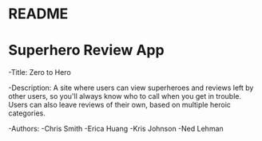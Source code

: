 # README

# Superhero Review App

-Title: Zero to Hero

-Description: A site where users can view superheroes and reviews left by other
  users, so you'll always know who to call when you get in trouble. Users can also
  leave reviews of their own, based on multiple heroic categories.

-Authors:
  -Chris Smith
  -Erica Huang
  -Kris Johnson
  -Ned Lehman

<!-- This README would normally document whatever steps are necessary to get the
application up and running.

Things you may want to cover:

* Ruby version

* System dependencies

* Configuration

* Database creation

* Database initialization

* How to run the test suite

* Services (job queues, cache servers, search engines, etc.)

* Deployment instructions

* ... -->
